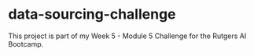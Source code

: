 # data-sourcing-challenge
This project is part of my Week 5 - Module 5 Challenge for the Rutgers AI Bootcamp.
